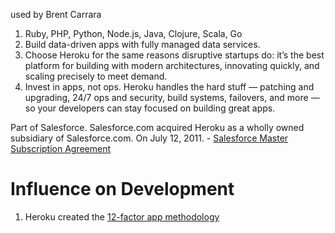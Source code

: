 
used by Brent Carrara

1. Ruby, PHP, Python, Node.js, Java, Clojure, Scala, Go
1. Build data-driven apps with fully managed data services.
1. Choose Heroku for the same reasons disruptive startups do: it’s the best platform for building with modern architectures, innovating quickly, and scaling precisely to meet demand.
1. Invest in apps, not ops. Heroku handles the hard stuff — patching and upgrading, 24/7 ops and security, build systems, failovers, and more — so your developers can stay focused on building great apps.

Part of Salesforce.   Salesforce.com acquired Heroku as a wholly owned subsidiary of Salesforce.com. On July 12, 2011. - [Salesforce Master Subscription Agreement](https://c1.sfdcstatic.com/content/dam/web/en_us/www/documents/legal/salesforce_MSA.pdf)


# Influence on Development
1. Heroku created the [12-factor app methodology](https://en.wikipedia.org/wiki/Twelve-Factor_App_methodology)
